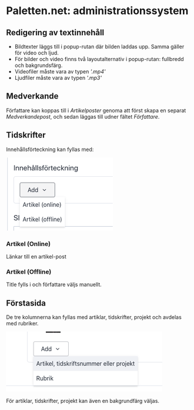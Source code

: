 # Paletten.net: administrationssystem


## Redigering av textinnehåll

* Bildtexter läggs till i popup-rutan där bilden laddas upp. Samma gäller för video och ljud.
* För bilder och video finns två layoutalternativ i popup-rutan: fullbredd och bakgrundsfärg.
* Videofiler måste vara av typen *'.mp4'*
* Ljudfiler måste vara av typen *'.mp3'*


## Medverkande

Författare kan koppas till i *Artikelposter* genoma att först skapa en separat *Medverkandepost*, och sedan läggas till udner fältet _Författare_. 


## Tidskrifter

Innehållsförteckning kan fyllas med:

![Innehållsförteckning](toc.png)

### Artikel (Online)

Länkar till en artikel-post

### Artikel (Offline)

Title fylls i och författare väljs manuellt.


## Förstasida

De tre kolumnerna kan fyllas med artiklar, tidskrifter, projekt och avdelas med rubriker.

![Förstasida](frontpage.png)

För artiklar, tidskrifter, projekt kan även en bakgrundfärg väljas.
